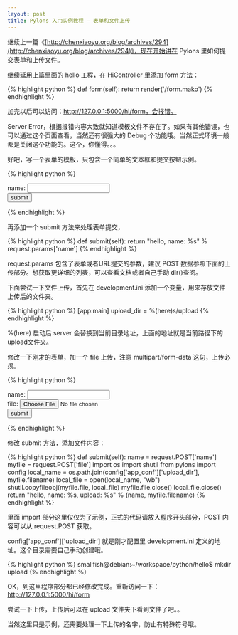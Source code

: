 ```yaml
---
layout: post
title: Pylons 入门实例教程 – 表单和文件上传
---
```


继续上一篇《[http://chenxiaoyu.org/blog/archives/294](http://chenxiaoyu.org/blog/archives/294)》，现在开始讲在 Pylons 里如何提交表单和上传文件。

继续延用上篇里面的 hello 工程，在 HiController 里添加 form 方法：

{% highlight python %}
    def form(self):
        return render('/form.mako')
{% endhighlight %}

加完以后可以访问：http://127.0.0.1:5000/hi/form，会报错。

Server Error，根据报错内容大致就知道模板文件不存在了。如果有其他错误，也可以通过这个页面查看，当然还有很强大的 Debug 个功能哦。当然正式环境一般都是关闭这个功能的。这个，你懂得。。。

好吧，写一个表单的模板，只包含一个简单的文本框和提交按钮示例。

{% highlight python %}
<form action="/hi/submit" method="post">
name: <input type="text" name="name" />
<br />
<input type="submit" value="submit" />
</form>
{% endhighlight %}

再添加一个 submit 方法来处理表单提交，

{% highlight python %}
    def submit(self):
        return "hello, name: %s" % request.params['name']
{% endhighlight %}

request.params 包含了表单或者URL提交的参数，建议 POST 数据参照下面的上传部分。想获取更详细的列表，可以查看文档或者自己手动 dir()查阅。

下面尝试一下文件上传，首先在 development.ini 添加一个变量，用来存放文件上传后的文件夹。

{% highlight python %}
[app:main]
upload_dir = %(here)s/upload
{% endhighlight %}

%(here) 启动后 server 会替换到当前目录地址，上面的地址就是当前路径下的upload文件夹。

修改一下刚才的表单，加一个 file 上传，注意 multipart/form-data 这句，上传必须。

{% highlight python %}
<form action="/hi/submit" method="post"  enctype= "multipart/form-data">
name: <input type="text" name="name" />
<br />
file: <input type="file" name="file" />
<br />
<input type="submit" value="submit" />
</form>
{% endhighlight %}

修改 submit 方法，添加文件内容：

{% highlight python %}
    def submit(self):
        name   = request.POST['name']
        myfile = request.POST['file']
        import os
        import shutil
        from pylons import config
        local_name = os.path.join(config['app_conf']['upload_dir'], myfile.filename)
        local_file = open(local_name, "wb")
        shutil.copyfileobj(myfile.file, local_file)
        myfile.file.close()
        local_file.close()
        return "hello, name: %s, upload: %s" % (name, myfile.filename)
{% endhighlight %}

里面 import 部分这里仅仅为了示例，正式的代码请放入程序开头部分，POST 内容可以从 request.POST 获取。

config['app_conf']['upload_dir'] 就是刚才配置里 development.ini 定义的地址。这个目录需要自己手动创建哦。

{% highlight python %}
smallfish@debian:~/workspace/python/hello$ mkdir upload
{% endhighlight %}

OK，到这里程序部分都已经修改完成。重新访问一下：http://127.0.0.1:5000/hi/form

尝试一下上传，上传后可以在 upload 文件夹下看到文件了吧。。

当然这里只是示例，还需要处理一下上传的名字，防止有特殊符号哦。

